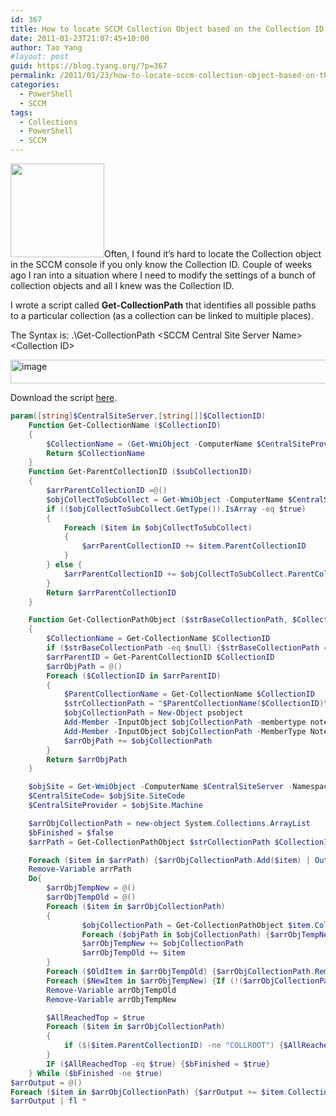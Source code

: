 ```yaml
---
id: 367
title: How to locate SCCM Collection Object based on the Collection ID
date: 2011-01-23T21:07:45+10:00
author: Tao Yang
#layout: post
guid: https://blog.tyang.org/?p=367
permalink: /2011/01/23/how-to-locate-sccm-collection-object-based-on-the-collection-id/
categories:
  - PowerShell
  - SCCM
tags:
  - Collections
  - PowerShell
  - SCCM
---
```

<a href="https://blog.tyang.org/wp-content/uploads/2011/01/path.jpg"><img class="alignleft size-thumbnail wp-image-368" title="path" src="https://blog.tyang.org/wp-content/uploads/2011/01/path-150x150.jpg" alt="" width="150" height="150" /></a>Often, I found it’s hard to locate the Collection object in the SCCM console if you only know the Collection ID. Couple of weeks ago I ran into a situation where I need to modify the settings of a bunch of collection objects and all I knew was the Collection ID.

I wrote a script called <strong>Get-CollectionPath</strong> that identifies all possible paths to a particular collection (as a collection can be linked to multiple places).

The Syntax is: .\Get-CollectionPath &lt;SCCM Central Site Server Name&gt; &lt;Collection ID&gt;

<a href="https://blog.tyang.org/wp-content/uploads/2011/01/image5.png"><img style="background-image: none; padding-left: 0px; padding-right: 0px; display: inline; padding-top: 0px; border: 0px;" title="image" src="https://blog.tyang.org/wp-content/uploads/2011/01/image_thumb5.png" border="0" alt="image" width="580" height="38" /></a>

Download the script <a title="Get-CollectionPath" href="https://blog.tyang.org/wp-content/uploads/2011/01/Get-CollectionPath.zip">here</a>.

```powershell
param([string]$CentralSiteServer,[string[]]$CollectionID)
	Function Get-CollectionName ($CollectionID)
	{
		$CollectionName = (Get-WmiObject -ComputerName $CentralSiteProvider -Namespace root\sms\site_$CentralSiteCode -Query "Select * from SMS_Collection where CollectionID = '$CollectionID'").name
		Return $CollectionName
	}
	Function Get-ParentCollectionID ($subCollectionID)
	{
		$arrParentCollectionID =@()
		$objCollectToSubCollect = Get-WmiObject -ComputerName $CentralSiteProvider -Namespace root\sms\site_$CentralSiteCode -Query "Select * from SMS_CollectToSubCollect where SubCollectionID = '$subCollectionID'"
		if (($objCollectToSubCollect.GetType()).IsArray -eq $true)
		{
			Foreach ($item in $objCollectToSubCollect)
			{
				$arrParentCollectionID += $item.ParentCollectionID
			}
		} else {
			$arrParentCollectionID += $objCollectToSubCollect.ParentCollectionID
		}
		Return $arrParentCollectionID
	}

	Function Get-CollectionPathObject ($strBaseCollectionPath, $CollectionID)
	{
		$CollectionName = Get-CollectionName $CollectionID
		if ($strBaseCollectionPath -eq $null) {$strBaseCollectionPath = "$CollectionName($CollectionID)"}
		$arrParentID = Get-ParentCollectionID $CollectionID
		$arrObjPath = @()
		Foreach ($CollectionID in $arrParentID)
		{
			$ParentCollectionName = Get-CollectionName $CollectionID
			$strCollectionPath = "$ParentCollectionName($CollectionID)\"+$strBaseCollectionPath
			$objCollectionPath = New-Object psobject
			Add-Member -InputObject $objCollectionPath -membertype noteproperty -name CollectionPath -value $strCollectionPath
			Add-Member -InputObject $objCollectionPath -MemberType NoteProperty -Name ParentCollectionID -Value $CollectionID
			$arrObjPath += $objCollectionPath
		}
		Return $arrObjPath
	}

	$objSite = Get-WmiObject -ComputerName $CentralSiteServer -Namespace root\sms -query "Select * from SMS_ProviderLocation WHERE ProviderForLocalSite = True"
	$CentralSiteCode= $objSite.SiteCode
	$CentralSiteProvider = $objSite.Machine

	$arrObjCollectionPath = new-object System.Collections.ArrayList
	$bFinished = $false
	$arrPath = Get-CollectionPathObject $strCollectionPath $CollectionID

	Foreach ($item in $arrPath) {$arrObjCollectionPath.Add($item) | Out-Null}
	Remove-Variable arrPath
	Do{
		$arrObjTempNew = @()
		$arrObjTempOld = @()
		Foreach ($item in $arrObjCollectionPath)
		{
				$objCollectionPath = Get-CollectionPathObject $item.CollectionPath $item.ParentCollectionID
				Foreach ($objPath in $objCollectionPath) {$arrObjTempNew += $objPath}
				$arrObjTempNew += $objCollectionPath
				$arrObjTempOld += $item
		}
		Foreach ($OldItem in $arrObjTempOld) {$arrObjCollectionPath.Remove($OldItem)}
		Foreach ($NewItem in $arrObjTempNew) {If (!($arrObjCollectionPath.Contains($NewItem))) {$arrObjCollectionPath.Add($NewItem) | Out-Null}}
		Remove-Variable arrObjTempOld
		Remove-Variable arrObjTempNew

		$AllReachedTop = $true
		Foreach ($item in $arrObjCollectionPath)
		{
			if ($($item.ParentCollectionID) -ne "COLLROOT") {$AllReachedTop = $false}
		}
		IF ($AllReachedTop -eq $true) {$bFinished = $true}
	} While ($bFinished -ne $true)
$arrOutput = @()
Foreach ($item in $arrObjCollectionPath) {$arrOutput += $item.CollectionPath}
$arrOutput | fl *
```